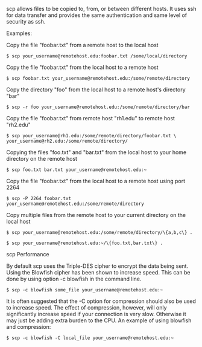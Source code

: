 scp allows files to be copied to, from, or between different hosts. It uses ssh for data transfer and provides the same authentication and same level of security as ssh.

Examples:

Copy the file "foobar.txt" from a remote host to the local host

`$ scp your_username@remotehost.edu:foobar.txt /some/local/directory`


Copy the file "foobar.txt" from the local host to a remote host

`$ scp foobar.txt your_username@remotehost.edu:/some/remote/directory`


Copy the directory "foo" from the local host to a remote host's directory "bar"

`$ scp -r foo your_username@remotehost.edu:/some/remote/directory/bar`


Copy the file "foobar.txt" from remote host "rh1.edu" to remote host "rh2.edu"

`$ scp your_username@rh1.edu:/some/remote/directory/foobar.txt \
your_username@rh2.edu:/some/remote/directory/`


Copying the files "foo.txt" and "bar.txt" from the local host to your home directory on the remote host

`$ scp foo.txt bar.txt your_username@remotehost.edu:~`


Copy the file "foobar.txt" from the local host to a remote host using port 2264

`$ scp -P 2264 foobar.txt your_username@remotehost.edu:/some/remote/directory`


Copy multiple files from the remote host to your current directory on the local host

`$ scp your_username@remotehost.edu:/some/remote/directory/\{a,b,c\} .`

`$ scp your_username@remotehost.edu:~/\{foo.txt,bar.txt\} .`


scp Performance

By default scp uses the Triple-DES cipher to encrypt the data being sent. Using the Blowfish cipher has been shown to increase speed. This can be done by using option -c blowfish in the command line.

`$ scp -c blowfish some_file your_username@remotehost.edu:~`


It is often suggested that the -C option for compression should also be used to increase speed. The effect of compression, however, will only significantly increase speed if your connection is very slow. Otherwise it may just be adding extra burden to the CPU. An example of using blowfish and compression:

`$ scp -c blowfish -C local_file your_username@remotehost.edu:~`
